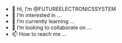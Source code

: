 - 👋 Hi, I’m @FUTUREELECTRONICSSYSTEM
- 👀 I’m interested in ...
- 🌱 I’m currently learning ...
- 💞️ I’m looking to collaborate on ...
- 📫 How to reach me ...

<!---
FUTUREELECTRONICSSYSTEM/FUTUREELECTRONICSSYSTEM is a ✨ special ✨ repository because its `README.md` (this file) appears on your GitHub profile.
You can click the Preview link to take a look at your changes.
--->
